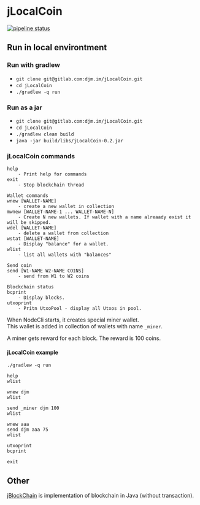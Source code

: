 # jLocalCoin

[![pipeline status](https://gitlab.com/djm.im/jLocalCoin/badges/master/pipeline.svg)](https://gitlab.com/djm.im/jLocalCoin/commits/master)



## Run in local environtment

### Run with gradlew
* `git clone git@gitlab.com:djm.im/jLocalCoin.git`
* `cd jLocalCoin`
* `./gradlew -q run`

### Run as a jar
* `git clone git@gitlab.com:djm.im/jLocalCoin.git`
* `cd jLocalCoin`
* `./gradlew clean build`
* `java -jar build/libs/jLocalCoin-0.2.jar`


### jLocalCoin commands 

```text
help
    - Print help for commands
exit
    - Stop blockchain thread

Wallet commands
wnew [WALLET-NAME]
    - create a new wallet in collection
mwnew [WALLET-NAME-1 ... WALLET-NAME-N]
    - Create N new wallets. If wallet with a name alreaady exist it will be skipped.
wdel [WALLET-NAME]
    - delete a wallet from collection
wstat [WALLET-NAME]
    - Display "balance" for a wallet.
wlist
    - list all wallets with "balances"

Send coin
send [W1-NAME W2-NAME COINS]
    - send from W1 to W2 coins

Blockchain status
bcprint
    - Display blocks.
utxoprint
    - Pritn UtxoPool - display all Utxos in pool.
```

When NodeCli starts, it creates special miner wallet.  
This wallet is added in collection of wallets with name `_miner`.  

A miner gets reward for each block. The reward is 100 coins.

#### jLocalCoin example
```text
./gradlew -q run

help
wlist

wnew djm
wlist

send _miner djm 100
wlist

wnew aaa
send djm aaa 75
wlist

utxoprint
bcprint

exit
```

## Other

[jBlockChain](https://gitlab.com/djm.im/jBlockChain) is implementation of blockchain in Java (without transaction).
